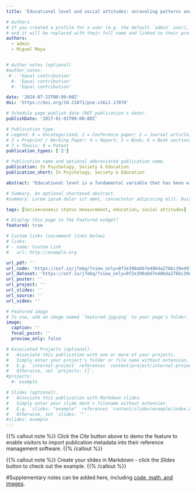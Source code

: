 ```yaml
---
title: 'Educational level and social attitudes: unraveling patterns and methodological considerations'

# Authors
# If you created a profile for a user (e.g. the default `admin` user), write the username (folder name) here
# and it will be replaced with their full name and linked to their profile.
authors:
  - admin
  - Miguel Moya


# Author notes (optional)
#author_notes:
 # - 'Equal contribution'
  #- 'Equal contribution'
  #- 'Equal contribution'

date: '2024-07-23T00:00:00Z'
doi: 'https://doi.org/10.21071/pse.v16i2.17078'

# Schedule page publish date (NOT publication's date).
publishDate: '2017-01-01T00:00:00Z'

# Publication type.
# Legend: 0 = Uncategorized; 1 = Conference paper; 2 = Journal article;
# 3 = Preprint / Working Paper; 4 = Report; 5 = Book; 6 = Book section;
# 7 = Thesis; 8 = Patent
publication_types: ['2']

# Publication name and optional abbreviated publication name.
publication: In Psychology, Society & Education
publication_short: In Psychology, Society & Education

abstract: "Educational level is a fundamental variable that has been widely studied in the social sciences. Numerous studies have shown its relevance in explaining different attitudes and behaviors related to both personal and social well-being. However, except for a few exceptions, less attention has been paid to how this variable is measured and operationalized. In this article, we illustrate the effects that the operationalization of education can have on a series of variables relevant to satisfaction with society: attitudes towards immigration (Study 1), technocratic attitudes (Study 2), trust in the police (Studies 3a and 3b), and attitudes toward poverty reduction (Study 4). To do this, we use data from the EVS/WVS 2017-2022, European Social Survey Round 10, and a representative national sample from Spain. In this latter study, we include a novel variable in studies related to education: the subjective perception of educational level compared to the rest of society. Finally, we discuss our results and offer some suggestions and recommendations for those interested in studying the effects of educational level or using it as a control variable in their analyses."

# Summary. An optional shortened abstract.
#summary: Lorem ipsum dolor sit amet, consectetur adipiscing elit. Duis posuere tellus ac convallis placerat. Proin tincidunt magna sed ex sollicitudin condimentum.

tags: [Socioeconomic status measurement, education, social attitudes]

# Display this page in the Featured widget?
featured: true

# Custom links (uncomment lines below)
# links:
# - name: Custom Link
#   url: http://example.org

url_pdf: ''
url_code: 'https://osf.io/j7ebq/?view_only=0f2e390ab67e486da276bc39e49704a6'
url_dataset: 'https://osf.io/j7ebq/?view_only=0f2e390ab67e486da276bc39e49704a6'
url_poster: ''
url_project: ''
url_slides: ''
url_source: ''
url_video: ''

# Featured image
# To use, add an image named `featured.jpg/png` to your page's folder.
image:
  caption: ''
  focal_point: ''
  preview_only: false

# Associated Projects (optional).
#   Associate this publication with one or more of your projects.
#   Simply enter your project's folder or file name without extension.
#   E.g. `internal-project` references `content/project/internal-project/index.md`.
#   Otherwise, set `projects: []`.
#projects:
  #- example

# Slides (optional).
#   Associate this publication with Markdown slides.
#   Simply enter your slide deck's filename without extension.
#   E.g. `slides: "example"` references `content/slides/example/index.md`.
#   Otherwise, set `slides: ""`.
#slides: example
---
```


{{% callout note %}}
Click the _Cite_ button above to demo the feature to enable visitors to import publication metadata into their reference management software.
{{% /callout %}}

{{% callout note %}}
Create your slides in Markdown - click the _Slides_ button to check out the example.
{{% /callout %}}

#Supplementary notes can be added here, including [code, math, and images](https://wowchemy.com/docs/writing-markdown-latex/).
